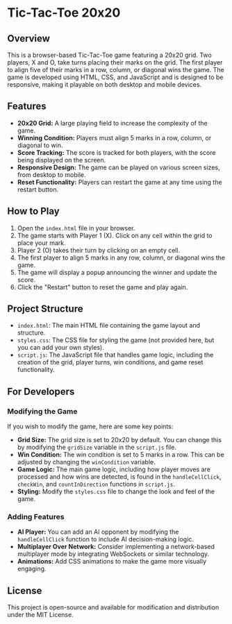 # Tic-Tac-Toe 20x20

## Overview

This is a browser-based Tic-Tac-Toe game featuring a 20x20 grid. Two players, X and O, take turns placing their marks on the grid. The first player to align five of their marks in a row, column, or diagonal wins the game. The game is developed using HTML, CSS, and JavaScript and is designed to be responsive, making it playable on both desktop and mobile devices.

## Features

- **20x20 Grid:** A large playing field to increase the complexity of the game.
- **Winning Condition:** Players must align 5 marks in a row, column, or diagonal to win.
- **Score Tracking:** The score is tracked for both players, with the score being displayed on the screen.
- **Responsive Design:** The game can be played on various screen sizes, from desktop to mobile.
- **Reset Functionality:** Players can restart the game at any time using the restart button.

## How to Play

1. Open the `index.html` file in your browser.
2. The game starts with Player 1 (X). Click on any cell within the grid to place your mark.
3. Player 2 (O) takes their turn by clicking on an empty cell.
4. The first player to align 5 marks in any row, column, or diagonal wins the game.
5. The game will display a popup announcing the winner and update the score.
6. Click the "Restart" button to reset the game and play again.

## Project Structure

- `index.html`: The main HTML file containing the game layout and structure.
- `styles.css`: The CSS file for styling the game (not provided here, but you can add your own styles).
- `script.js`: The JavaScript file that handles game logic, including the creation of the grid, player turns, win conditions, and game reset functionality.

## For Developers

### Modifying the Game

If you wish to modify the game, here are some key points:

- **Grid Size:** The grid size is set to 20x20 by default. You can change this by modifying the `gridSize` variable in the `script.js` file.
- **Win Condition:** The win condition is set to 5 marks in a row. This can be adjusted by changing the `winCondition` variable.
- **Game Logic:** The main game logic, including how player moves are processed and how wins are detected, is found in the `handleCellClick`, `checkWin`, and `countInDirection` functions in `script.js`.
- **Styling:** Modify the `styles.css` file to change the look and feel of the game.

### Adding Features

- **AI Player:** You can add an AI opponent by modifying the `handleCellClick` function to include AI decision-making logic.
- **Multiplayer Over Network:** Consider implementing a network-based multiplayer mode by integrating WebSockets or similar technology.
- **Animations:** Add CSS animations to make the game more visually engaging.

## License

This project is open-source and available for modification and distribution under the MIT License.

